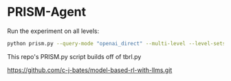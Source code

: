 # PRISM-Agent

Run the experiment on all levels:

```bash 
python prism.py --query-mode "openai_direct" --multi-level --level-sets "{'demo_LEVELS': [0, 1, 2, 3, 4, 5, 6, 8, 9, 10, 11, 12, 13]}" --experiment-dir run8 --learn-model
```

This repo's PRISM.py script builds off of tbrl.py 

https://github.com/c-j-bates/model-based-rl-with-llms.git
